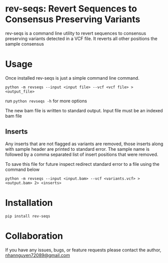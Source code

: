 # rev-seqs: Revert Sequences to Consensus Preserving Variants

rev-seqs is a command line utility to revert sequences to consensus preserving variants detected in a VCF file. It reverts all other positions the sample consensus

# Usage
Once installed rev-seqs is just a simple command line command.

```shell
python -m revseqs --input <input file> --vcf <vcf file> > <output_file>
```

run `python revseqs -h` for more options

The new bam file is written to standard output.
Input file must be an indexed bam file

## Inserts
Any inserts that are not flagged as variants are removed, those inserts along with sample header are printed to standard error. The sample name is followed by a comma separated list of insert positions that were removed.

To save this file for future inspect redirect standard error to a file using the command below 

```shell
python -m revseqs --input <input.bam> --vcf <variants.vcf> > <output.bam> 2> <inserts>
```

# Installation

```shell
pip install rev-seqs
```

# Collaboration
If you have any issues, bugs, or feature requests please contact the author, <nhannguyen72089@gmail.com>
